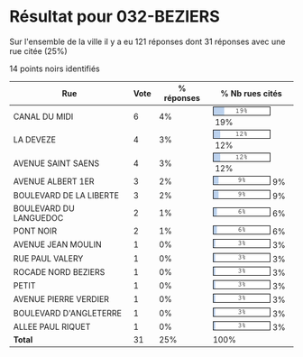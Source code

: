 # Résultat pour 032-BEZIERS

Sur l'ensemble de la ville il y a eu 121 réponses dont 31 réponses avec une rue citée (25%)

14 points noirs identifiés

| Rue | Vote | % réponses | % Nb rues cités|
|-----|------|------------|----------------|
| CANAL DU MIDI | 6 | 4% | <img src="../../img/bar_19.gif" />&nbsp;19%|
| LA DEVEZE | 4 | 3% | <img src="../../img/bar_12.gif" />&nbsp;12%|
| AVENUE SAINT SAENS | 4 | 3% | <img src="../../img/bar_12.gif" />&nbsp;12%|
| AVENUE ALBERT 1ER | 3 | 2% | <img src="../../img/bar_9.gif" />&nbsp;9%|
| BOULEVARD DE LA LIBERTE | 3 | 2% | <img src="../../img/bar_9.gif" />&nbsp;9%|
| BOULEVARD DU LANGUEDOC | 2 | 1% | <img src="../../img/bar_6.gif" />&nbsp;6%|
| PONT NOIR | 2 | 1% | <img src="../../img/bar_6.gif" />&nbsp;6%|
| AVENUE JEAN MOULIN | 1 | 0% | <img src="../../img/bar_3.gif" />&nbsp;3%|
| RUE PAUL VALERY | 1 | 0% | <img src="../../img/bar_3.gif" />&nbsp;3%|
| ROCADE NORD BEZIERS | 1 | 0% | <img src="../../img/bar_3.gif" />&nbsp;3%|
| PETIT | 1 | 0% | <img src="../../img/bar_3.gif" />&nbsp;3%|
| AVENUE PIERRE VERDIER | 1 | 0% | <img src="../../img/bar_3.gif" />&nbsp;3%|
| BOULEVARD D'ANGLETERRE | 1 | 0% | <img src="../../img/bar_3.gif" />&nbsp;3%|
| ALLEE PAUL RIQUET | 1 | 0% | <img src="../../img/bar_3.gif" />&nbsp;3%|
| **Total** | 31 | 25% | 100%|
